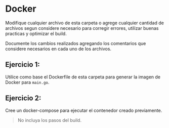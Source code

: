 # Docker

Modifique cualquier archivo de esta carpeta o agrege cualquier cantidad
de archivos segun considere necesario para corregir errores, utilizar
buenas practicas y optimizar el build.

Documente los cambios realizados agregando los comentarios que considere
necesarios en cada uno de los archivos.

## Ejercicio 1:

Utilice como base el Dockerfile de esta carpeta para generar la imagen
de Docker para `main.go`.

## Ejercicio 2:

Cree un docker-compose para ejecutar el contenedor creado previamente.
> No incluya los pasos del build.

